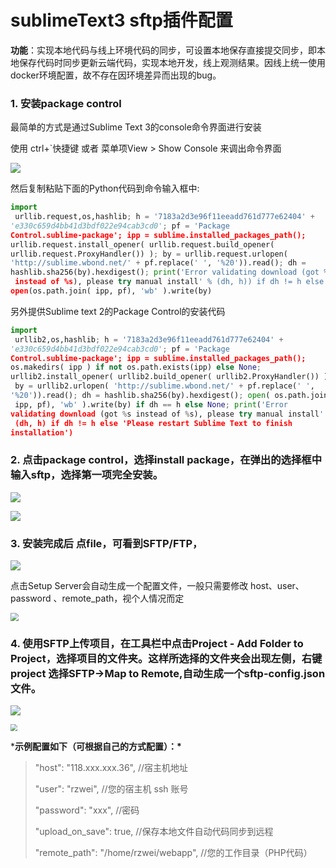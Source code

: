 # sublimeText3 sftp插件配置

**功能**：实现本地代码与线上环境代码的同步，可设置本地保存直接提交同步，即本地保存代码时同步更新云端代码，实现本地开发，线上观测结果。因线上统一使用docker环境配置，故不存在因环境差异而出现的bug。



### 1. 安装package control

最简单的方式是通过Sublime Text 3的console命令界面进行安装

使用 ctrl+`快捷键 或者 菜单项View > Show Console 来调出命令界面

![](https://cdn.nlark.com/yuque/0/2020/png/200145/1587435899521-320a8cdb-02e8-41dd-8d97-02151c1df62f.png)

然后复制粘贴下面的Python代码到命令输入框中:

```python
import
 urllib.request,os,hashlib; h = '7183a2d3e96f11eeadd761d777e62404' + 
'e330c659d4bb41d3bdf022e94cab3cd0'; pf = 'Package 
Control.sublime-package'; ipp = sublime.installed_packages_path(); 
urllib.request.install_opener( urllib.request.build_opener( 
urllib.request.ProxyHandler()) ); by = urllib.request.urlopen( 
'http://sublime.wbond.net/' + pf.replace(' ', '%20')).read(); dh = 
hashlib.sha256(by).hexdigest(); print('Error validating download (got %s
 instead of %s), please try manual install' % (dh, h)) if dh != h else 
open(os.path.join( ipp, pf), 'wb' ).write(by)

```

另外提供Sublime text 2的Package Control的安装代码

```python
import
 urllib2,os,hashlib; h = '7183a2d3e96f11eeadd761d777e62404' + 
'e330c659d4bb41d3bdf022e94cab3cd0'; pf = 'Package 
Control.sublime-package'; ipp = sublime.installed_packages_path(); 
os.makedirs( ipp ) if not os.path.exists(ipp) else None; 
urllib2.install_opener( urllib2.build_opener( urllib2.ProxyHandler()) );
 by = urllib2.urlopen( 'http://sublime.wbond.net/' + pf.replace(' ', 
'%20')).read(); dh = hashlib.sha256(by).hexdigest(); open( os.path.join(
 ipp, pf), 'wb' ).write(by) if dh == h else None; print('Error 
validating download (got %s instead of %s), please try manual install' %
 (dh, h) if dh != h else 'Please restart Sublime Text to finish 
installation')
```



### 2. 点击package control，选择install package，在弹出的选择框中输入sftp，选择第一项完全安装。

![](https://cdn.nlark.com/yuque/0/2020/png/200145/1587435969072-8e11b6e1-e496-45e9-b1da-ce1030ac1ef7.png)

![](https://cdn.nlark.com/yuque/0/2020/png/200145/1587435980223-b5631379-35fd-4283-9b60-c6b398fb344b.png)

### 3. 安装完成后 点file，可看到SFTP/FTP，

![](https://cdn.nlark.com/yuque/0/2020/png/200145/1587436040550-55aac7dc-d035-444d-8b13-8ad7a4cf7ceb.png)

点击Setup Server会自动生成一个配置文件，一般只需要修改 host、user、password 、remote_path，视个人情况而定

<img src="https://cdn.nlark.com/yuque/0/2020/png/200145/1587436053078-d0160317-8240-4ea2-bc82-8b9d78bd9d14.png" style="zoom:80%;" />



### 4. 使用SFTP上传项目，在工具栏中点击Project - Add Folder to Project，选择项目的文件夹。这样所选择的文件夹会出现左侧，右键project 选择SFTP->Map to Remote,自动生成一个sftp-config.json 文件。

![](https://cdn.nlark.com/yuque/0/2020/png/200145/1587436064248-b3be2387-1501-49cc-b20a-ace86546ab5b.png)



<img src="https://cdn.nlark.com/yuque/0/2020/png/200145/1587436073091-3b74dc49-5493-4174-8d0d-80afce6d20a9.png" style="zoom:67%;" />





***示例配置如下（可根据自己的方式配置）：\***

> "host": "118.xxx.xxx.36",  //宿主机地址
>
> "user": "rzwei",  //您的宿主机 ssh 账号
>
> "password": "xxx", //密码
>
> "upload_on_save": true, //保存本地文件自动代码同步到远程
>
> "remote_path": "/home/rzwei/webapp",  //您的工作目录（PHP代码）

